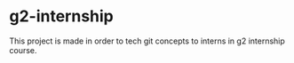 # g2-internship
This project is made in order to tech git concepts to interns in g2 internship course.
